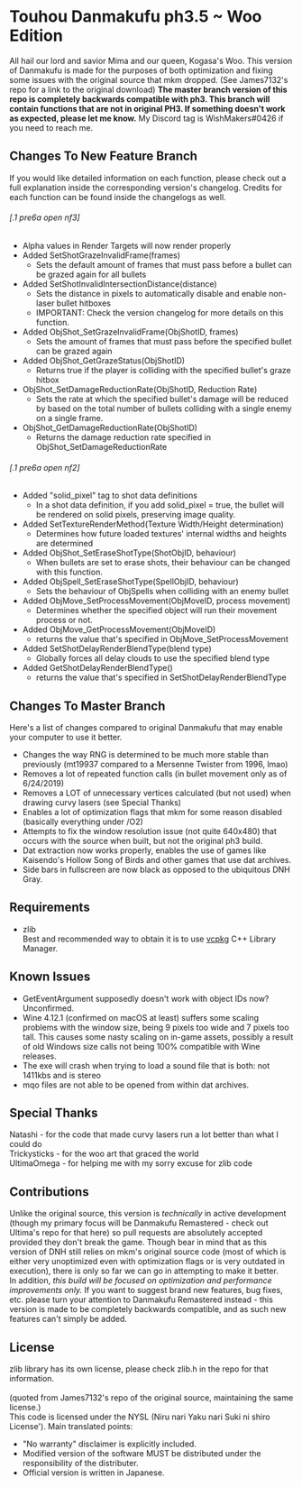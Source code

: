 # Touhou Danmakufu ph3.5 ~ Woo Edition
All hail our lord and savior Mima and our queen, Kogasa's Woo. This version of Danmakufu is made for the purposes of both optimization and fixing some issues with the original source that mkm dropped. (See James7132's repo for a link to the original download) <b>The master branch version of this repo is completely backwards compatible with ph3. This branch will contain functions that are not in original PH3.  If something doesn't work as expected, please let me know.</b> My Discord tag is WishMakers#0426 if you need to reach me.

## Changes To New Feature Branch
If you would like detailed information on each function, please check out a full explanation inside the corresponding version's changelog.
Credits for each function can be found inside the changelogs as well.

###### [.1 pre6a open nf3]
 * Alpha values in Render Targets will now render properly
 * Added SetShotGrazeInvalidFrame(frames)
	- Sets the default amount of frames that must pass before a bullet can be grazed again for all bullets
 * Added SetShotInvalidIntersectionDistance(distance)
	- Sets the distance in pixels to automatically disable and enable non-laser bullet hitboxes
	- IMPORTANT: Check the version changelog for more details on this function.
 * Added ObjShot_SetGrazeInvalidFrame(ObjShotID, frames)
	- Sets the amount of frames that must pass before the specified bullet can be grazed again
 * Added ObjShot_GetGrazeStatus(ObjShotID)
	- Returns true if the player is colliding with the specified bullet's graze hitbox
 * ObjShot_SetDamageReductionRate(ObjShotID, Reduction Rate)
	- Sets the rate at which the specified bullet's damage will be reduced by based on the total number of bullets colliding with a single enemy on a single frame.
 * ObjShot_GetDamageReductionRate(ObjShotID)
	- Returns the damage reduction rate specified in ObjShot_SetDamageReductionRate

###### [.1 pre6a open nf2]
 * Added "solid_pixel" tag to shot data definitions
	- In a shot data definition, if you add solid_pixel = true, the bullet will be rendered on solid pixels, preserving image quality.
 * Added SetTextureRenderMethod(Texture Width/Height determination)
	- Determines how future loaded textures' internal widths and heights are determined
 * Added ObjShot_SetEraseShotType(ShotObjID, behaviour)
	- When bullets are set to erase shots, their behaviour can be changed with this function.
 * Added ObjSpell_SetEraseShotType(SpellObjID, behaviour)
    - Sets the behaviour of ObjSpells when colliding with an enemy bullet
 * Added ObjMove_SetProcessMovement(ObjMoveID, process movement)
	- Determines whether the specified object will run their movement process or not.
 * Added ObjMove_GetProcessMovement(ObjMoveID)
	- returns the value that's specified in ObjMove_SetProcessMovement
 * Added SetShotDelayRenderBlendType(blend type)
    - Globally forces all delay clouds to use the specified blend type
 * Added GetShotDelayRenderBlendType()
    - returns the value that's specified in SetShotDelayRenderBlendType

 
 ## Changes To Master Branch
Here's a list of changes compared to original Danmakufu that may enable your computer to use it better.
 * Changes the way RNG is determined to be much more stable than previously (mt19937 compared to a Mersenne Twister from 1996, lmao)
 * Removes a lot of repeated function calls (in bullet movement only as of 6/24/2019)
 * Removes a LOT of unnecessary vertices calculated (but not used) when drawing curvy lasers (see Special Thanks)
 * Enables a lot of optimization flags that mkm for some reason disabled (basically everything under /O2)
 * Attempts to fix the window resolution issue (not quite 640x480) that occurs with the source when built, but not the original ph3 build.
 * Dat extraction now works properly, enables the use of games like Kaisendo's Hollow Song of Birds and other games that use dat archives.
 * Side bars in fullscreen are now black as opposed to the ubiquitous DNH Gray.

## Requirements
 * zlib
</br>Best and recommended way to obtain it is to use [vcpkg](https://github.com/Microsoft/vcpkg) C++ Library Manager.

## Known Issues
 * GetEventArgument supposedly doesn't work with object IDs now?  Unconfirmed.
 * Wine 4.12.1 (confirmed on macOS at least) suffers some scaling problems with the window size, being 9 pixels too wide and 7 pixels too tall.  This causes some nasty scaling on in-game assets, possibly a result of old Windows size calls not being 100% compatible with Wine releases.
 * The exe will crash when trying to load a sound file that is both: not 1411kbs and is stereo
 * mqo files are not able to be opened from within dat archives.
 
## Special Thanks
Natashi - for the code that made curvy lasers run a lot better than what I could do
</br>Trickysticks - for the woo art that graced the world
</br>UltimaOmega - for helping me with my sorry excuse for zlib code

## Contributions
Unlike the original source, this version is *technically* in active development (though my primary focus will be Danmakufu Remastered - check out Ultima's repo for that here) so pull requests are absolutely accepted provided they don't break the game. Though bear in mind that as this version of DNH still relies on mkm's original source code (most of which is either very unoptimized even with optimization flags or is very outdated in execution), there is only so far we can go in attempting to make it better.
</br>In addition, *this build will be focused on optimization and performance improvements only.* If you want to suggest brand new features, bug fixes, etc. please turn your attention to Danmakufu Remastered instead - this version is made to be completely backwards compatible, and as such new features can't simply be added.

## License
zlib library has its own license, please check zlib.h in the repo for that information.</br></br>
(quoted from James7132's repo of the original source, maintaining the same license.) </br>This code is licensed under the NYSL (Niru nari Yaku nari Suki ni shiro License'). Main translated points:

 * "No warranty" disclaimer is explicitly included.
 * Modified version of the software MUST be distributed under the responsibility of the distributer.
 * Official version is written in Japanese.
